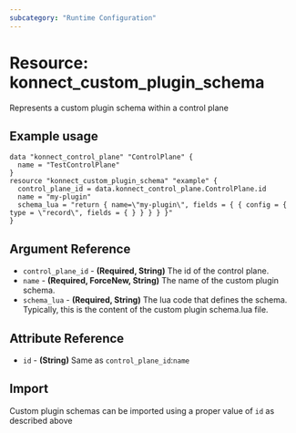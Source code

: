 ```yaml
---
subcategory: "Runtime Configuration"
---
```

# Resource: konnect_custom_plugin_schema
Represents a custom plugin schema within a control plane
## Example usage
```hcl
data "konnect_control_plane" "ControlPlane" {
  name = "TestControlPlane"
}
resource "konnect_custom_plugin_schema" "example" {
  control_plane_id = data.konnect_control_plane.ControlPlane.id
  name = "my-plugin"
  schema_lua = "return { name=\"my-plugin\", fields = { { config = { type = \"record\", fields = { } } } } }"
}
```
## Argument Reference
* `control_plane_id` - **(Required, String)** The id of the control plane.
* `name` - **(Required, ForceNew, String)** The name of the custom plugin schema.
* `schema_lua` - **(Required, String)** The lua code that defines the schema.  Typically, this is the content of the custom plugin schema.lua file.
## Attribute Reference
* `id` - **(String)** Same as `control_plane_id`:`name`
## Import
Custom plugin schemas can be imported using a proper value of `id` as described above
